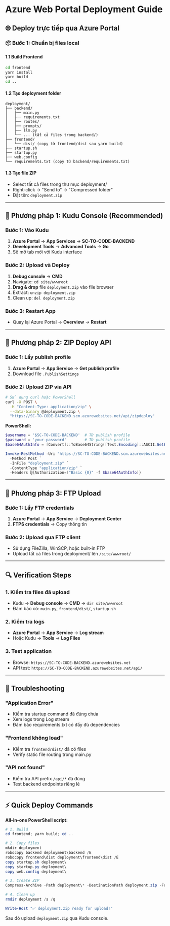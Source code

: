 # Azure Web Portal Deployment Guide

## 🌐 Deploy trực tiếp qua Azure Portal

### 📦 Bước 1: Chuẩn bị files local

#### 1.1 Build Frontend
```bash
cd frontend
yarn install
yarn build
cd ..
```

#### 1.2 Tạo deployment folder
```
deployment/
├── backend/
│   ├── main.py
│   ├── requirements.txt
│   ├── routes/
│   ├── prompts/
│   ├── llm.py
│   └── ... (tất cả files trong backend/)
├── frontend/
│   └── dist/ (copy từ frontend/dist sau yarn build)
├── startup.sh
├── startup.py
├── web.config
└── requirements.txt (copy từ backend/requirements.txt)
```

#### 1.3 Tạo file ZIP
- Select tất cả files trong thư mục deployment/
- Right-click → "Send to" → "Compressed folder"
- Đặt tên: `deployment.zip`

---

## 🚀 Phương pháp 1: Kudu Console (Recommended)

### Bước 1: Vào Kudu
1. **Azure Portal** → **App Services** → **SC-TO-CODE-BACKEND**
2. **Development Tools** → **Advanced Tools** → **Go**
3. Sẽ mở tab mới với Kudu interface

### Bước 2: Upload và Deploy
1. **Debug console** → **CMD**
2. Navigate: `cd site/wwwroot`
3. **Drag & drop** file `deployment.zip` vào file browser
4. Extract: `unzip deployment.zip`
5. Clean up: `del deployment.zip`

### Bước 3: Restart App
- Quay lại Azure Portal → **Overview** → **Restart**

---

## 🔄 Phương pháp 2: ZIP Deploy API

### Bước 1: Lấy publish profile
1. **Azure Portal** → **App Service** → **Get publish profile**
2. Download file `.PublishSettings`

### Bước 2: Upload ZIP via API
```bash
# Sử dụng curl hoặc PowerShell
curl -X POST \
  -H "Content-Type: application/zip" \
  --data-binary @deployment.zip \
  "https://SC-TO-CODE-BACKEND.scm.azurewebsites.net/api/zipdeploy"
```

**PowerShell:**
```powershell
$username = '$SC-TO-CODE-BACKEND'  # Từ publish profile
$password = 'your-password'        # Từ publish profile
$base64AuthInfo = [Convert]::ToBase64String([Text.Encoding]::ASCII.GetBytes(("$username`:$password")))

Invoke-RestMethod -Uri "https://SC-TO-CODE-BACKEND.scm.azurewebsites.net/api/zipdeploy" `
  -Method Post `
  -InFile "deployment.zip" `
  -ContentType "application/zip" `
  -Headers @{Authorization=("Basic {0}" -f $base64AuthInfo)}
```

---

## 🔧 Phương pháp 3: FTP Upload

### Bước 1: Lấy FTP credentials
1. **Azure Portal** → **App Service** → **Deployment Center**
2. **FTPS credentials** → Copy thông tin

### Bước 2: Upload qua FTP client
- Sử dụng FileZilla, WinSCP, hoặc built-in FTP
- Upload tất cả files trong deployment/ lên `/site/wwwroot/`

---

## 🔍 Verification Steps

### 1. Kiểm tra files đã upload
- Kudu → **Debug console** → **CMD** → `dir site/wwwroot`
- Đảm bảo có: `main.py`, `frontend/dist/`, `startup.sh`

### 2. Kiểm tra logs
- **Azure Portal** → **App Service** → **Log stream**
- Hoặc Kudu → **Tools** → **Log Files**

### 3. Test application
- Browse: `https://SC-TO-CODE-BACKEND.azurewebsites.net`
- API test: `https://SC-TO-CODE-BACKEND.azurewebsites.net/api/`

---

## 🐛 Troubleshooting

### "Application Error"
- Kiểm tra startup command đã đúng chưa
- Xem logs trong Log stream
- Đảm bảo requirements.txt có đầy đủ dependencies

### "Frontend không load"
- Kiểm tra `frontend/dist/` đã có files
- Verify static file routing trong main.py

### "API not found"
- Kiểm tra API prefix `/api/*` đã đúng
- Test backend endpoints riêng lẻ

---

## ⚡ Quick Deploy Commands

**All-in-one PowerShell script:**
```powershell
# 1. Build
cd frontend; yarn build; cd ..

# 2. Copy files
mkdir deployment
robocopy backend deployment\backend /E
robocopy frontend\dist deployment\frontend\dist /E
copy startup.sh deployment\
copy startup.py deployment\
copy web.config deployment\

# 3. Create ZIP
Compress-Archive -Path deployment\* -DestinationPath deployment.zip -Force

# 4. Clean up
rmdir deployment /s /q

Write-Host "✅ deployment.zip ready for upload!"
```

Sau đó upload `deployment.zip` qua Kudu console.